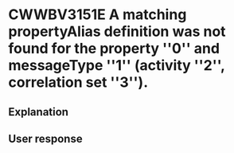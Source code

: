 # CWWBV3151E A matching propertyAlias definition was not found for the property ''0'' and messageType ''1'' (activity ''2'', correlation set ''3'').

## Explanation

## User response